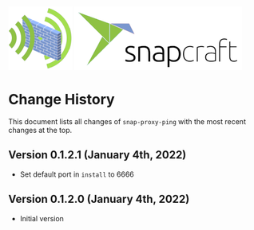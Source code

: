 ![ProxyPing-Logo](doc/proxy_ping_logo_128x128.png)
![ProxyPing-Logo](doc/snapcraft-logo-128x128.png)

# Change History 

This document lists all changes of `snap-proxy-ping` with the most recent changes at the top.

## Version 0.1.2.1 (January 4th, 2022)

* Set default port in `install` to 6666 

## Version 0.1.2.0 (January 4th, 2022)

* Initial version 
